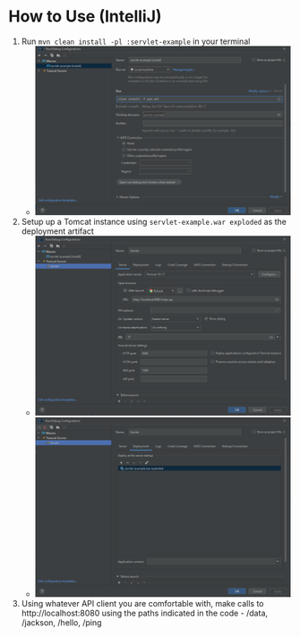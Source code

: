# How to Use (IntelliJ)

1. Run ```mvn clean install -pl :servlet-example``` in your terminal
    - ![img.png](help/img.png)
2. Setup up a Tomcat instance using ```servlet-example.war exploded``` as the deployment artifact
    - ![img_1.png](help/img_1.png)
    - ![img_2.png](help/img_2.png)
3. Using whatever API client you are comfortable with, make calls to http://localhost:8080 using the paths indicated in
   the code - /data, /jackson, /hello, /ping